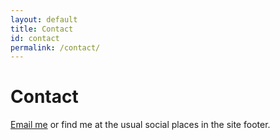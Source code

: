 ```yaml
---
layout: default
title: Contact
id: contact
permalink: /contact/
---
```


# Contact

[Email me](mailto:arielsvn@gmail.com) or find me at the usual social places in the site footer.